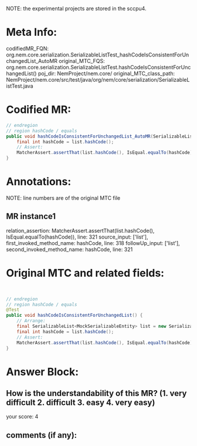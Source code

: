 NOTE: the experimental projects are stored in the sccpu4.

# Meta Info:
codifiedMR_FQN:
org.nem.core.serialization.SerializableListTest_hashCodeIsConsistentForUnchangedList_AutoMR
original_MTC_FQS:
org.nem.core.serialization.SerializableListTest.hashCodeIsConsistentForUnchangedList()
poj_dir:
NemProject/nem.core/
original_MTC_class_path:
NemProject/nem.core/src/test/java/org/nem/core/serialization/SerializableListTest.java

# Codified MR:
```java
// endregion
// region hashCode / equals
public void hashCodeIsConsistentForUnchangedList_AutoMR(SerializableList<MockSerializableEntity> list) {
    final int hashCode = list.hashCode();
    // Assert:
    MatcherAssert.assertThat(list.hashCode(), IsEqual.equalTo(hashCode));
}
```

# Annotations:
NOTE: line numbers are of the original MTC file
## MR instance1
relation_assertion: MatcherAssert.assertThat(list.hashCode(), IsEqual.equalTo(hashCode)), line: 321 
source_input: ['list'], first_invoked_method_name: hashCode, line: 318 
followUp_input: ['list'], second_invoked_method_name: hashCode, line: 321 


# Original MTC and related fields:
```java


// endregion
// region hashCode / equals
@Test
public void hashCodeIsConsistentForUnchangedList() {
    // Arrange:
    final SerializableList<MockSerializableEntity> list = new SerializableList<>(10);
    final int hashCode = list.hashCode();
    // Assert:
    MatcherAssert.assertThat(list.hashCode(), IsEqual.equalTo(hashCode));
}

```


# Answer Block: 
## How is the understandability of this MR? (1. very difficult 2. difficult 3. easy 4. very easy)
your score: 4
 
## comments (if any): 
```txt

```
